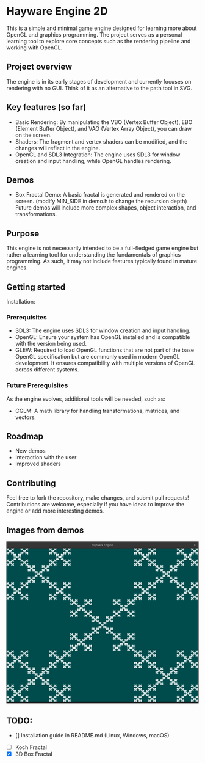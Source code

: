 # Hayware Engine 2D
This is a simple and minimal game engine designed for learning more about OpenGL and graphics programming. The project serves as a personal learning tool to explore core concepts such as the rendering pipeline and working with OpenGL.
## Project overview
The engine is in its early stages of development and currently focuses on rendering with no GUI. Think of it as an alternative to the path tool in SVG.
## Key features (so far)
- Basic Rendering: By manipulating the VBO (Vertex Buffer Object), EBO (Element Buffer Object), and VAO (Vertex Array Object), you can draw on the screen.
- Shaders: The fragment and vertex shaders can be modified, and the changes will reflect in the engine.
- OpenGL and SDL3 Integration: The engine uses SDL3 for window creation and input handling, while OpenGL handles rendering.
## Demos
- Box Fractal Demo: A basic fractal is generated and rendered on the screen. (modify MIN_SIDE in demo.h to change the recursion depth)
Future demos will include more complex shapes, object interaction, and transformations.
## Purpose
This engine is not necessarily intended to be a full-fledged game engine but rather a learning tool for understanding the fundamentals of graphics programming. As such, it may not include features typically found in mature engines.
## Getting started
Installation:
### Prerequisites
- SDL3: The engine uses SDL3 for window creation and input handling.
- OpenGL: Ensure your system has OpenGL installed and is compatible with the version being used.
- GLEW: Required to load OpenGL functions that are not part of the base OpenGL specification but are commonly used in modern OpenGL development. It ensures compatibility with multiple versions of OpenGL across different systems.
### Future Prerequisites
As the engine evolves, additional tools will be needed, such as:
- CGLM: A math library for handling transformations, matrices, and vectors.
## Roadmap
- New demos
- Interaction with the user
- Improved shaders
## Contributing
Feel free to fork the repository, make changes, and submit pull requests! Contributions are welcome, especially if you have ideas to improve the engine or add more interesting demos.
## Images from demos
![Box Fractal Demo](image.png)

## TODO:
- [] Installation guide in README.md (Linux, Windows, macOS)
- [ ] Koch Fractal
- [X] 3D Box Fractal